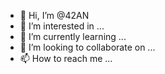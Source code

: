 - 👋 Hi, I’m @42AN
- 👀 I’m interested in ...
- 🌱 I’m currently learning ...
- 💞️ I’m looking to collaborate on ...
- 📫 How to reach me ...

<!---
42AN/42AN is a ✨ special ✨ repository because its `README.md` (this file) appears on your GitHub profile.
You can click the Preview link to take a look at your changes.
--->
